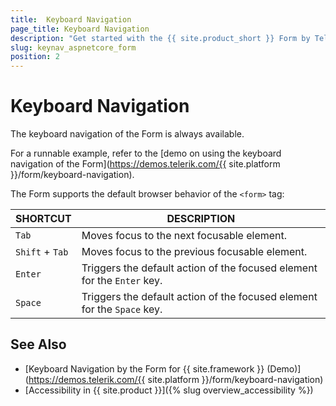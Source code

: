 ```yaml
---
title:  Keyboard Navigation
page_title: Keyboard Navigation
description: "Get started with the {{ site.product_short }} Form by Telerik UI and learn about the component keyboard navigation functionality."
slug: keynav_aspnetcore_form
position: 2
---
```


# Keyboard Navigation

The keyboard navigation of the Form is always available.

For a runnable example, refer to the [demo on using the keyboard navigation of the Form](https://demos.telerik.com/{{ site.platform }}/form/keyboard-navigation).  

The Form supports the default browser behavior of the `<form>` tag:

| SHORTCUT | DESCRIPTION |
| -------- | -------- |
| `Tab` | Moves focus to the next focusable element. |
| `Shift` + `Tab` | Moves focus to the previous focusable element.   |
| `Enter` | Triggers the default action of the focused element for the `Enter` key.   |
| `Space` | Triggers the default action of the focused element for the `Space` key.   |

## See Also

* [Keyboard Navigation by the Form for {{ site.framework }} (Demo)](https://demos.telerik.com/{{ site.platform }}/form/keyboard-navigation)
* [Accessibility in {{ site.product }}]({% slug overview_accessibility %})